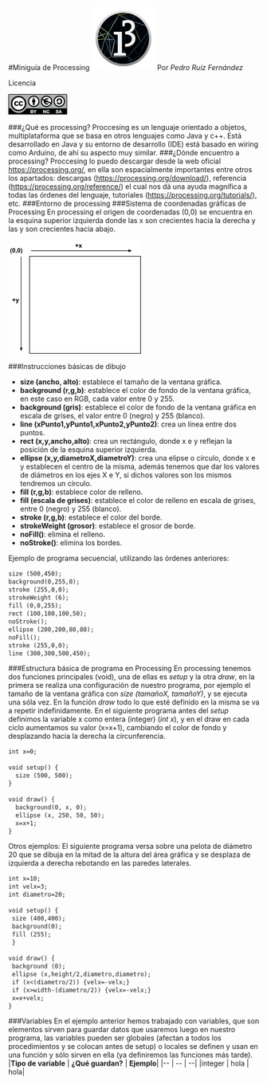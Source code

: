 #Miniguía de Processing
![ ](/images/pde-128.png  "Logo processing")
Por *Pedro Ruiz Fernández*

Licencia

![ ](/images/cc.png  "Licencia")

###¿Qué es processing?
Proccesing es un lenguaje orientado a objetos, multiplataforma que se basa en otros lenguajes como Java y c++. Está desarrollado en Java y su entorno de desarrollo (IDE) está basado en wiring como Arduino, de ahí su aspecto muy similar.
###¿Dónde encuentro a processing?
Proccesing lo puedo descargar desde la web oficial https://processing.org/, en ella son espacialmente importantes entre otros los apartados: descargas (https://processing.org/download/),  referencia (https://processing.org/reference/) el cual nos dá una ayuda magnífica a todas las órdenes del lenguaje, tutoriales (https://processing.org/tutorials/), etc. 
###Entorno de processing
###Sistema de coordenadas gráficas de Processing
En processing el origen de coordenadas (0,0) se encuentra en la esquina superior izquierda donde las x son crecientes hacia la derecha y las y son crecientes hacia abajo.

![ ](/images/coordenadas_processing.png  "Sistema de coordenadas")

###Instrucciones básicas de dibujo
* **size (ancho, alto)**: establece el tamaño de la ventana gráfica.
* **background (r,g,b)**: establece el color de fondo de la ventana gráfica, en este caso en RGB, cada valor entre 0 y 255.
* **background (gris)**: establece el color de fondo de la ventana gráfica en escala de grises, el valor entre 0 (negro) y 255 (blanco).
* **line (xPunto1,yPunto1,xPunto2,yPunto2)**: crea un línea entre dos puntos.
* **rect (x,y,ancho,alto)**: crea un rectángulo, donde x e y reflejan la posición de la esquina superior izquierda.
* **ellipse (x,y,diametroX,diametroY)**: crea una elipse o círculo, donde x e y establecen el centro de la misma, además tenemos que dar los valores de diámetros en los ejes X e Y, si dichos valores son los mismos tendremos un círculo.
* **fill (r,g,b)**: establece color de relleno. 
* **fill (escala de grises)**: establece el color de relleno en escala de grises, entre 0 (negro) y 255 (blanco).
* **stroke (r,g,b)**: establece el color del borde.
* **strokeWeight (grosor)**: establece el grosor de borde.
* **noFill()**: elimina el relleno.
* **noStroke()**: elimina los bordes.

Ejemplo de programa secuencial, utilizando las órdenes anteriores:
~~~
size (500,450);
background(0,255,0);
stroke (255,0,0);
strokeWeight (6);
fill (0,0,255);
rect (100,100,100,50);
noStroke();
ellipse (200,200,80,80);
noFill();
stroke (255,0,0);
line (300,300,500,450);
~~~
###Estructura básica de programa en Processing
En processing tenemos dos funciones principales (void), una de ellas es *setup* y la otra *draw*, en la primera se realiza una configuración de nuestro programa, por ejemplo el tamaño de la ventana gráfica con *size (tamañoX, tamañoY)*, y se ejecuta una sóla vez. En la función *draw* todo lo que esté definido en la misma se va a repetir indefinidamente.
En el siguiente programa antes del *setup* definimos la variable x como entera (integer) (*int x*), y en el draw en cada ciclo aumentamos su valor (x=x+1), cambiando el color de fondo y desplazando hacia la derecha la circunferencia.
~~~
int x=0;

void setup() {
  size (500, 500);
}

void draw() {
  background(0, x, 0);
  ellipse (x, 250, 50, 50);
  x=x+1;
}
~~~
Otros ejemplos:
El siguiente programa versa sobre una pelota de diámetro 20 que se dibuja en la mitad de la altura del área gráfica y se desplaza de izquierda a derecha rebotando en las paredes laterales.
~~~
int x=10;
int velx=3;
int diametro=20;

void setup() {
 size (400,400);
 background(0);
 fill (255);
 }

void draw() {
 background (0);  
 ellipse (x,height/2,diametro,diametro);
 if (x<(diametro/2)) {velx=-velx;}
 if (x>width-(diametro/2)) {velx=-velx;}
 x=x+velx;
}
~~~
###Variables
En el ejemplo anterior hemos trabajado con variables, que son elementos sirven para guardar datos que usaremos luego en nuestro programa, las variables pueden ser globales (afectan a todos los procedimientos y se colocan antes de setup) o locales se definen y usan en una función y sólo sirven en ella (ya definiremos las funciones más tarde).
|**Tipo de variable** | **¿Qué guardan?** | **Ejemplo**|
|-- | -- | --|
|integer | hola | hola|
 
